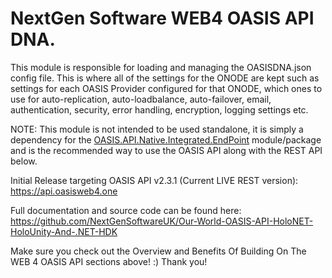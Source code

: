 ﻿# NextGen Software WEB4 OASIS API DNA.

This module is responsible for loading and managing the OASISDNA.json config file. This is where all of the settings for the ONODE are kept such as settings for each OASIS Provider configured for that ONODE, which ones to use for auto-replication, auto-loadbalance, auto-failover, email, authentication, security, error handling, encryption, logging settings etc.

NOTE: This module is not intended to be used standalone, it is simply a dependency for the [OASIS.API.Native.Integrated.EndPoint](https://www.nuget.org/packages/NextGenSoftware.OASIS.API.Native.Integrated.EndPoint) module/package and is the recommended way to use the OASIS API along with the REST API below.

Initial Release targeting OASIS API v2.3.1 (Current LIVE REST version):
https://api.oasisweb4.one

Full documentation and source code can be found here:
https://github.com/NextGenSoftwareUK/Our-World-OASIS-API-HoloNET-HoloUnity-And-.NET-HDK

Make sure you check out the Overview and Benefits Of Building On The WEB 4 OASIS API sections above! :) Thank you!
